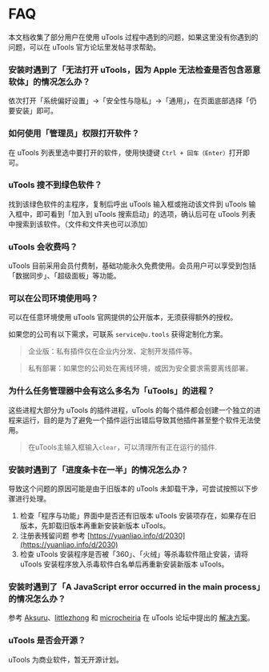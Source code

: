 # FAQ
本文档收集了部分用户在使用 uTools 过程中遇到的问题，如果这里没有你遇到的问题，可以在 uTools 官方论坛里发帖寻求帮助。



### 安装时遇到了「无法打开 uTools，因为 Apple 无法检查是否包含恶意软体」的情况怎么办？<Badge text="macOS"/>

依次打开「系统偏好设置」→「安全性与隐私」→「通用」，在页面底部选择「仍要安装」即可。

### 如何使用「管理员」权限打开软件？<Badge text="Windows"/>
在 uTools 列表里选中要打开的软件，使用快捷键 `Ctrl + 回车（Enter）`打开即可。

### uTools 搜不到绿色软件？
找到该绿色软件的主程序，复制后呼出 uTools 输入框或拖动该文件到 uTools 输入框中，即可看到「加入到 uTools 搜索启动」的选项，确认后可在 uTools 列表中搜索到该软件。（文件和文件夹也可以添加）

### uTools 会收费吗？
uTools 目前采用会员付费制，基础功能永久免费使用。会员用户可以享受到包括「数据同步」、「超级面板」等功能。

### 可以在公司环境使用吗？
可以在任意环境使用 uTools 官网提供的公开版本，无须获得额外的授权。

如果您的公司有以下需求，可联系 `service@u.tools` 获得定制化方案。

> 企业版：私有插件仅在企业内分发、定制开发插件等。

> 私有部署：如果您的公司处在离线环境，或因为安全要求需要离线部署。

### 为什么任务管理器中会有这么多名为「uTools」的进程？
这些进程大部分为 uTools 的插件进程，uTools 的每个插件都会创建一个独立的进程来运行，目的是为了避免一个插件运行出错后导致其他插件甚至整个软件无法使用。
> 在uTools主输入框输入`clear`，可以清理所有正在运行的插件.

### 安装时遇到了「进度条卡在一半」的情况怎么办？<Badge text="Windows"/>

导致这个问题的原因可能是由于旧版本的 uTools 未卸载干净，可尝试按照以下步骤进行处理。

1. 检查「程序与功能」界面中是否还有旧版本 uTools 安装项存在，如果存在旧版本，先卸载旧版本再重新安装新版本 uTools。
2. 注册表残留问题 参考 [https://yuanliao.info/d/2030](https://yuanliao.info/d/2030)
3. 检查 uTools 安装程序是否被「360」、「火绒」等杀毒软件阻止安装，请将 uTools 安装程序放入杀毒软件白名单后再重新安装新版本 uTools。

### 安装时遇到了「A JavaScript error occurred in the main process」的情况怎么办？<Badge text="Linux"/>

参考 [Aksuru](https://yuanliao.info/u/51376)、[littlezhong](https://yuanliao.info/u/51839) 和 [microcheiria](https://yuanliao.info/u/34323) 在 uTools 论坛中提出的 [解决方案](https://yuanliao.info/d/1865)。

### uTools 是否会开源？
uTools 为商业软件，暂无开源计划。

